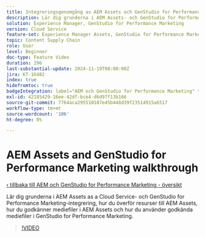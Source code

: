 ```yaml
---
title: Integreringsgenomgång av AEM Assets och GenStudio for Performance Marketing
description: Lär dig grunderna i AEM Assets- och GenStudio for Performance Marketing-integrering, hur du överför resurser till AEM Assets, hur du godkänner mediefiler i AEM Assets och hur du använder godkända mediefiler i GenStudio for Performance Marketing.
solution: Experience Manager, GenStudio for Performance Marketing
version: Cloud Service
feature-set: Experience Manager Assets, GenStudio for Performance Marketing
topic: Content Supply Chain
role: User
level: Beginner
doc-type: Feature Video
duration: 296
last-substantial-update: 2024-11-19T00:00:00Z
jira: KT-16482
index: true
hidefromtoc: true
badgeIntegration: label="AEM och GenStudio for Performance Marketing" type="positive"
exl-id: 42185429-16ee-42df-bce4-d6d97f13b166
source-git-commit: 7764aca295510187e45b448d39f23514915a6517
workflow-type: tm+mt
source-wordcount: '106'
ht-degree: 0%

---
```


# AEM Assets and GenStudio for Performance Marketing walkthrough

[‹ tillbaka till AEM och GenStudio for Performance Marketing - översikt](./overview.md)

Lär dig grunderna i AEM Assets as a Cloud Service- och GenStudio for Performance Marketing-integrering, hur du överför resurser till AEM Assets, hur du godkänner mediefiler i AEM Assets och hur du använder godkända mediefiler i GenStudio for Performance Marketing.

>[!VIDEO](https://video.tv.adobe.com/v/3439264/?learn=on&enablevpops)
